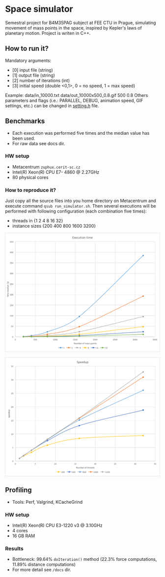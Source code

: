 # Space simulator
Semestral project for B4M35PAG subject at FEE CTU in Prague, simulating movement of mass points in the space, inspired
by Kepler's laws of planetary motion. Project is writen in C++.

## How to run it?
Mandatory arguments:
- [0] input file (string)
- [1] output file (string)
- [2] number of iterations (int)
- [3] initial speed (double <0,1>, 0 = no speed, 1 = max speed)

Example: data/in_10000.txt data/out_10000x500_0.8.gif 500 0.8
Others parameters and flags (i.e.: PARALLEL, DEBUG, animation speed, GIF settings, etc.) 
can be changed in [setting.h](settings.h) file.

## Benchmarks
- Each execution was performed five times and the median value has been used.
- For raw data see docs dir.

### HW setup
- Metacentrum `zuphux.cerit-sc.cz`
- Intel(R) Xeon(R) CPU E7- 4860  @ 2.27GHz
- 80 physical cores

### How to reproduce it?
Just copy all the source files into you home directory on Metacentrum and execute command `qsub run_simulator.sh`. 
Then several executions will be performed with following configuration (each combination five times):
- threads in {1 2 4 8 16 32}
- instance sizes {200 400 800 1600 3200}


![Execution time](docs/benchmark_fig1.png)

![Speedup](docs/benchmark_fig2.png)


## Profiling
- Tools: Perf, Valgrind, KCacheGrind

### HW setup 
- Intel(R) Xeon(R) CPU E3-1220 v3 @ 3.10GHz
- 4 cores
- 16 GB RAM

### Results
- Bottleneck: 99.64% `doIteration()` method (22.3% force computations, 11.89% distance computations)
- For more detail see `/docs` dir.